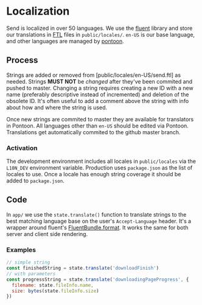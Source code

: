 # Localization

Send is localized in over 50 languages. We use the [fluent](http://projectfluent.org/) library and store our translations in [FTL](http://projectfluent.org/fluent/guide/) files in `public/locales/`. `en-US` is our base language, and other languages are managed by [pontoon](https://pontoon.mozilla.org/projects/test-pilot-firefox-send/).

## Process

Strings are added or removed from [public/locales/en-US/send.ftl] as needed. Strings **MUST NOT** be *changed* after they've been commited and pushed to master. Changing a string requires creating a new ID with a new name (preferably descriptive instead of incremented) and deletion of the obsolete ID. It's often useful to add a comment above the string with info about how and where the string is used.

Once new strings are commited to master they are available for translators in Pontoon. All languages other than `en-US` should be edited via Pontoon. Translations get automatically commited to the github master branch.

### Activation

The development environment includes all locales in `public/locales` via the `L10N_DEV` environment variable. Production uses `package.json` as the list of locales to use. Once a locale has enough string coverage it should be added to `package.json`.

## Code

In `app/` we use the `state.translate()` function to translate strings to the best matching language base on the user's `Accept-Language` header. It's a wrapper around fluent's [FluentBundle.format](http://projectfluent.org/fluent.js/fluent/FluentBundle.html). It works the same for both server and client side rendering.

### Examples

```js
// simple string
const finishedString = state.translate('downloadFinish')
// with parameters
const progressString = state.translate('downloadingPageProgress', {
  filename: state.fileInfo.name,
  size: bytes(state.fileInfo.size)
})
```
